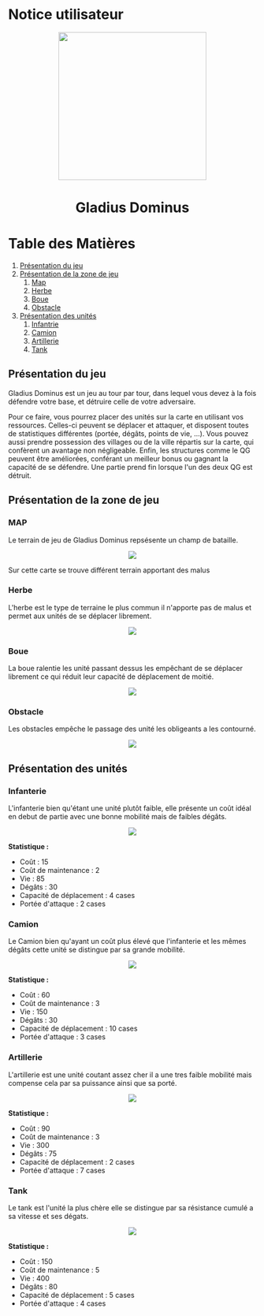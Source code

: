 # Notice utilisateur

<p align="center">
  <img height=300 src="img/logoGladius.png">
</p>


<h1 align ="center" >Gladius Dominus </h1>

# Table des Matières
1. [Présentation du jeu ](#presentation-du-jeu)
2. [Présentation de la zone de jeu](#presentation-de-la-zone-de-jeu)
    1. [Map](#map)
    2. [Herbe](#herbe)
    3. [Boue](#boue)
    4. [Obstacle](#obstacle)
3. [Présentation des unités](#presentation-des-unités)
    1. [Infantrie](#infantrie)
    2. [Camion](#camion)
    3. [Artillerie](#artillerie)
    4. [Tank](#tank)


## Présentation du jeu 

Gladius Dominus est un jeu au tour par tour, dans lequel vous devez à la fois défendre votre base, et détruire celle de votre adversaire.

Pour ce faire, vous pourrez placer des unités sur la carte en utilisant vos ressources. Celles-ci peuvent se déplacer et attaquer, et disposent toutes de statistiques différentes (portée, dégâts, points de vie, ...).
Vous pouvez aussi prendre possession des villages ou de la ville répartis sur la carte, qui confèrent un avantage non négligeable. Enfin, les structures comme le QG peuvent être améliorées, conférant un meilleur bonus ou gagnant la capacité de se défendre.
Une partie prend fin lorsque l'un des deux QG est détruit.

## Présentation de la zone de jeu

### MAP 


Le terrain de jeu de Gladius Dominus repsésente un champ de bataille.
<p align="center">
  <img src="img/map.png">
</p>
Sur cette carte se trouve différent terrain apportant des malus 

### Herbe

L'herbe est le type de terraine le plus commun il n'apporte pas de malus et permet aux unités de se déplacer librement.
<p align="center">
  <img src="img/terrain/grass.png">
</p>

###  Boue 

La boue ralentie les unité passant dessus les empêchant de se déplacer librement ce qui réduit leur capacité de déplacement de moitié.
<p align="center">
  <img src="img/terrain/dirt.png">
</p>


### Obstacle


Les obstacles empêche le passage des unité les obligeants a les contourné.
<p align="center">
  <img src="img/terrain/obstacle.png">
</p>




## Présentation des unités 

### Infanterie 
L'infanterie bien qu'étant une unité plutôt faible, elle présente un coût idéal en debut de partie avec une bonne mobilité mais de faibles dégâts. 

<p align="center">
  <img src="img/unite/infantry.png">
</p>



**Statistique :**

- Coût : 15
- Coût de maintenance : 2
- Vie : 85
- Dégâts : 30
- Capacité de déplacement : 4 cases
- Portée d'attaque : 2 cases

### Camion
Le Camion bien qu'ayant un coût plus élevé que l'infanterie et les mêmes dégâts cette unité se distingue par sa grande mobilité.

<p align="center">
  <img src="img/unite/truck.png">
</p>



**Statistique :**

- Coût : 60
- Coût de maintenance : 3
- Vie : 150
- Dégâts : 30
- Capacité de déplacement : 10 cases
- Portée d'attaque : 3 cases

### Artillerie
L'artillerie est une unité coutant assez cher il a une tres faible mobilité mais compense cela par sa puissance ainsi que sa porté. 
<p align="center">
  <img src="img/unite/artillery.png">
</p>



**Statistique :**

- Coût : 90
- Coût de maintenance : 3
- Vie : 300
- Dégâts : 75
- Capacité de déplacement : 2 cases
- Portée d'attaque : 7 cases
### Tank
Le tank est l'unité la plus chère elle se distingue par sa résistance cumulé a sa vitesse et ses dégats. 

<p align="center">
  <img src="img/unite/tank.png">
</p>


**Statistique :**

- Coût : 150
- Coût de maintenance : 5
- Vie : 400
- Dégâts : 80
- Capacité de déplacement : 5 cases
- Portée d'attaque : 4 cases

